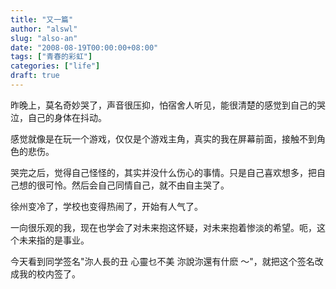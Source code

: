 ```yaml
---
title: "又一篇"
author: "alswl"
slug: "also-an"
date: "2008-08-19T00:00:00+08:00"
tags: ["青春的彩虹"]
categories: ["life"]
draft: true
---
```


昨晚上，莫名奇妙哭了，声音很压抑，怕宿舍人听见，能很清楚的感觉到自己的哭泣，自己的身体在抖动。

感觉就像是在玩一个游戏，仅仅是个游戏主角，真实的我在屏幕前面，接触不到角色的悲伤。

哭完之后，觉得自己怪怪的，其实并没什么伤心的事情。只是自己喜欢想多，把自己想的很可怜。然后会自己同情自己，就不由自主哭了。

徐州变冷了，学校也变得热闹了，开始有人气了。

一向很乐观的我，现在也学会了对未来抱这怀疑，对未来抱着惨淡的希望。呃，这个未来指的是事业。

今天看到同学签名"沵人長的丑 心靈乜不美 沵說沵還有什麽 ～"，就把这个签名改成我的校内签了。
